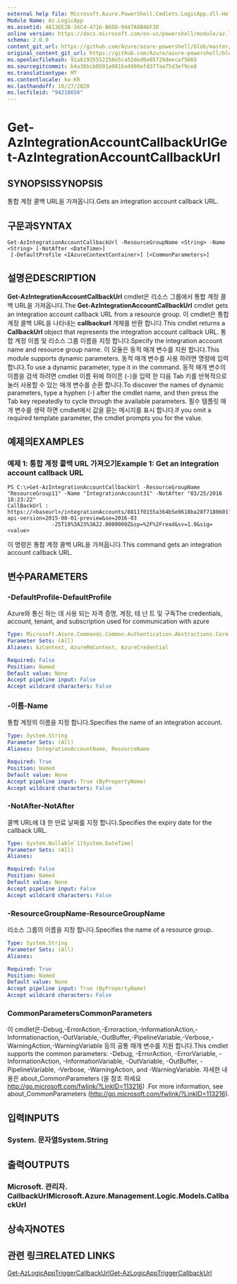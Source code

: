 ```yaml
---
external help file: Microsoft.Azure.PowerShell.Cmdlets.LogicApp.dll-Help.xml
Module Name: Az.LogicApp
ms.assetid: 4813EE2B-16C4-4716-B6DD-9447A0B46F3D
online version: https://docs.microsoft.com/en-us/powershell/module/az.logicapp/get-azintegrationaccountcallbackurl
schema: 2.0.0
content_git_url: https://github.com/Azure/azure-powershell/blob/master/src/LogicApp/LogicApp/help/Get-AzIntegrationAccountCallbackUrl.md
original_content_git_url: https://github.com/Azure/azure-powershell/blob/master/src/LogicApp/LogicApp/help/Get-AzIntegrationAccountCallbackUrl.md
ms.openlocfilehash: 91a61935552258e5ca52ded6e05729deecaf5665
ms.sourcegitcommit: b4a38bcb0501a9016a4998efd377aa75d3ef9ce8
ms.translationtype: MT
ms.contentlocale: ko-KR
ms.lasthandoff: 10/27/2020
ms.locfileid: "94218656"
---
```

# <span data-ttu-id="40c74-101">Get-AzIntegrationAccountCallbackUrl</span><span class="sxs-lookup"><span data-stu-id="40c74-101">Get-AzIntegrationAccountCallbackUrl</span></span>

## <span data-ttu-id="40c74-102">SYNOPSIS</span><span class="sxs-lookup"><span data-stu-id="40c74-102">SYNOPSIS</span></span>
<span data-ttu-id="40c74-103">통합 계정 콜백 URL을 가져옵니다.</span><span class="sxs-lookup"><span data-stu-id="40c74-103">Gets an integration account callback URL.</span></span>

## <span data-ttu-id="40c74-104">구문과</span><span class="sxs-lookup"><span data-stu-id="40c74-104">SYNTAX</span></span>

```
Get-AzIntegrationAccountCallbackUrl -ResourceGroupName <String> -Name <String> [-NotAfter <DateTime>]
 [-DefaultProfile <IAzureContextContainer>] [<CommonParameters>]
```

## <span data-ttu-id="40c74-105">설명은</span><span class="sxs-lookup"><span data-stu-id="40c74-105">DESCRIPTION</span></span>
<span data-ttu-id="40c74-106">**Get-AzIntegrationAccountCallbackUrl** cmdlet은 리소스 그룹에서 통합 계정 콜백 URL을 가져옵니다.</span><span class="sxs-lookup"><span data-stu-id="40c74-106">The **Get-AzIntegrationAccountCallbackUrl** cmdlet gets an integration account callback URL from a resource group.</span></span>
<span data-ttu-id="40c74-107">이 cmdlet은 통합 계정 콜백 URL을 나타내는 **callbackurl** 개체를 반환 합니다.</span><span class="sxs-lookup"><span data-stu-id="40c74-107">This cmdlet returns a **CallbackUrl** object that represents the integration account callback URL.</span></span>
<span data-ttu-id="40c74-108">통합 계정 이름 및 리소스 그룹 이름을 지정 합니다.</span><span class="sxs-lookup"><span data-stu-id="40c74-108">Specify the integration account name and resource group name.</span></span>
<span data-ttu-id="40c74-109">이 모듈은 동적 매개 변수를 지원 합니다.</span><span class="sxs-lookup"><span data-stu-id="40c74-109">This module supports dynamic parameters.</span></span>
<span data-ttu-id="40c74-110">동적 매개 변수를 사용 하려면 명령에 입력 합니다.</span><span class="sxs-lookup"><span data-stu-id="40c74-110">To use a dynamic parameter, type it in the command.</span></span>
<span data-ttu-id="40c74-111">동적 매개 변수의 이름을 검색 하려면 cmdlet 이름 뒤에 하이픈 (-)을 입력 한 다음 Tab 키를 반복적으로 눌러 사용할 수 있는 매개 변수를 순환 합니다.</span><span class="sxs-lookup"><span data-stu-id="40c74-111">To discover the names of dynamic parameters, type a hyphen (-) after the cmdlet name, and then press the Tab key repeatedly to cycle through the available parameters.</span></span>
<span data-ttu-id="40c74-112">필수 템플릿 매개 변수를 생략 하면 cmdlet에서 값을 묻는 메시지를 표시 합니다.</span><span class="sxs-lookup"><span data-stu-id="40c74-112">If you omit a required template parameter, the cmdlet prompts you for the value.</span></span>

## <span data-ttu-id="40c74-113">예제의</span><span class="sxs-lookup"><span data-stu-id="40c74-113">EXAMPLES</span></span>

### <span data-ttu-id="40c74-114">예제 1: 통합 계정 콜백 URL 가져오기</span><span class="sxs-lookup"><span data-stu-id="40c74-114">Example 1: Get an integration account callback URL</span></span>
```
PS C:\>Get-AzIntegrationAccountCallbackUrl -ResourceGroupName "ResourceGroup11" -Name "IntegrationAccount31" -NotAfter "03/25/2016 18:23:22"
CallBackUrl : https://<baseurl>/integrationAccounts/8811f0155a364b5e9618ba28f7180601?api-version=2015-08-01-preview&se=2016-03
              -25T18%3A23%3A22.0000000Z&sp=%2F%2Fread&sv=1.0&sig=<value>
```

<span data-ttu-id="40c74-115">이 명령은 통합 계정 콜백 URL을 가져옵니다.</span><span class="sxs-lookup"><span data-stu-id="40c74-115">This command gets an integration account callback URL.</span></span>

## <span data-ttu-id="40c74-116">변수</span><span class="sxs-lookup"><span data-stu-id="40c74-116">PARAMETERS</span></span>

### <span data-ttu-id="40c74-117">-DefaultProfile</span><span class="sxs-lookup"><span data-stu-id="40c74-117">-DefaultProfile</span></span>
<span data-ttu-id="40c74-118">Azure와 통신 하는 데 사용 되는 자격 증명, 계정, 테 넌 트 및 구독</span><span class="sxs-lookup"><span data-stu-id="40c74-118">The credentials, account, tenant, and subscription used for communication with azure</span></span>

```yaml
Type: Microsoft.Azure.Commands.Common.Authentication.Abstractions.Core.IAzureContextContainer
Parameter Sets: (All)
Aliases: AzContext, AzureRmContext, AzureCredential

Required: False
Position: Named
Default value: None
Accept pipeline input: False
Accept wildcard characters: False
```

### <span data-ttu-id="40c74-119">-이름</span><span class="sxs-lookup"><span data-stu-id="40c74-119">-Name</span></span>
<span data-ttu-id="40c74-120">통합 계정의 이름을 지정 합니다.</span><span class="sxs-lookup"><span data-stu-id="40c74-120">Specifies the name of an integration account.</span></span>

```yaml
Type: System.String
Parameter Sets: (All)
Aliases: IntegrationAccountName, ResourceName

Required: True
Position: Named
Default value: None
Accept pipeline input: True (ByPropertyName)
Accept wildcard characters: False
```

### <span data-ttu-id="40c74-121">-NotAfter</span><span class="sxs-lookup"><span data-stu-id="40c74-121">-NotAfter</span></span>
<span data-ttu-id="40c74-122">콜백 URL에 대 한 만료 날짜를 지정 합니다.</span><span class="sxs-lookup"><span data-stu-id="40c74-122">Specifies the expiry date for the callback URL.</span></span>

```yaml
Type: System.Nullable`1[System.DateTime]
Parameter Sets: (All)
Aliases:

Required: False
Position: Named
Default value: None
Accept pipeline input: False
Accept wildcard characters: False
```

### <span data-ttu-id="40c74-123">-ResourceGroupName</span><span class="sxs-lookup"><span data-stu-id="40c74-123">-ResourceGroupName</span></span>
<span data-ttu-id="40c74-124">리소스 그룹의 이름을 지정 합니다.</span><span class="sxs-lookup"><span data-stu-id="40c74-124">Specifies the name of a resource group.</span></span>

```yaml
Type: System.String
Parameter Sets: (All)
Aliases:

Required: True
Position: Named
Default value: None
Accept pipeline input: True (ByPropertyName)
Accept wildcard characters: False
```

### <span data-ttu-id="40c74-125">CommonParameters</span><span class="sxs-lookup"><span data-stu-id="40c74-125">CommonParameters</span></span>
<span data-ttu-id="40c74-126">이 cmdlet은-Debug,-ErrorAction,-Erroraction,-InformationAction,-Informationaction,-OutVariable,-OutBuffer,-PipelineVariable,-Verbose,-WarningAction,-WarningVariable 등의 공통 매개 변수를 지원 합니다.</span><span class="sxs-lookup"><span data-stu-id="40c74-126">This cmdlet supports the common parameters: -Debug, -ErrorAction, -ErrorVariable, -InformationAction, -InformationVariable, -OutVariable, -OutBuffer, -PipelineVariable, -Verbose, -WarningAction, and -WarningVariable.</span></span> <span data-ttu-id="40c74-127">자세한 내용은 about_CommonParameters (을 참조 하세요 http://go.microsoft.com/fwlink/?LinkID=113216) .</span><span class="sxs-lookup"><span data-stu-id="40c74-127">For more information, see about_CommonParameters (http://go.microsoft.com/fwlink/?LinkID=113216).</span></span>

## <span data-ttu-id="40c74-128">입력</span><span class="sxs-lookup"><span data-stu-id="40c74-128">INPUTS</span></span>

### <span data-ttu-id="40c74-129">System. 문자열</span><span class="sxs-lookup"><span data-stu-id="40c74-129">System.String</span></span>

## <span data-ttu-id="40c74-130">출력</span><span class="sxs-lookup"><span data-stu-id="40c74-130">OUTPUTS</span></span>

### <span data-ttu-id="40c74-131">Microsoft. 관리자. CallbackUrl</span><span class="sxs-lookup"><span data-stu-id="40c74-131">Microsoft.Azure.Management.Logic.Models.CallbackUrl</span></span>

## <span data-ttu-id="40c74-132">상속자</span><span class="sxs-lookup"><span data-stu-id="40c74-132">NOTES</span></span>

## <span data-ttu-id="40c74-133">관련 링크</span><span class="sxs-lookup"><span data-stu-id="40c74-133">RELATED LINKS</span></span>

[<span data-ttu-id="40c74-134">Get-AzLogicAppTriggerCallbackUrl</span><span class="sxs-lookup"><span data-stu-id="40c74-134">Get-AzLogicAppTriggerCallbackUrl</span></span>](./Get-AzLogicAppTriggerCallbackUrl.md)


